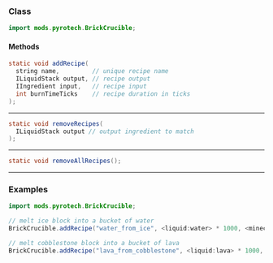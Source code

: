 
### Class

```java
import mods.pyrotech.BrickCrucible;
```

#### Methods

```java
static void addRecipe(
  string name,         // unique recipe name
  ILiquidStack output, // recipe output
  IIngredient input,   // recipe input
  int burnTimeTicks    // recipe duration in ticks
);
```


---


```java
static void removeRecipes(
  ILiquidStack output // output ingredient to match
);
```


---


```java
static void removeAllRecipes();
```


---


### Examples

```java
import mods.pyrotech.BrickCrucible;

// melt ice block into a bucket of water
BrickCrucible.addRecipe("water_from_ice", <liquid:water> * 1000, <minecraft:ice>);

// melt cobblestone block into a bucket of lava
BrickCrucible.addRecipe("lava_from_cobblestone", <liquid:lava> * 1000, <minecraft:cobblestone>);
```
